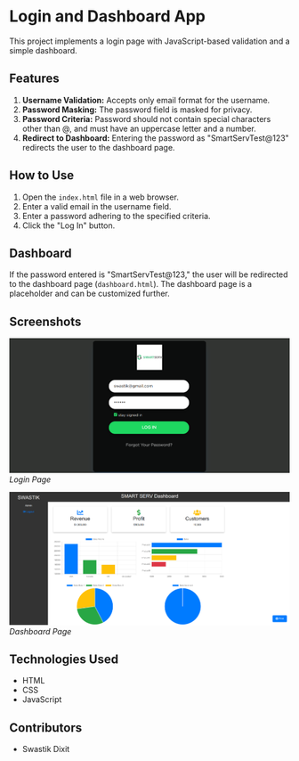 # Login and Dashboard App

This project implements a login page with JavaScript-based validation and a simple dashboard.

## Features

1. **Username Validation:** Accepts only email format for the username.
2. **Password Masking:** The password field is masked for privacy.
3. **Password Criteria:** Password should not contain special characters other than @, and must have an uppercase letter and a number.
4. **Redirect to Dashboard:** Entering the password as "SmartServTest@123" redirects the user to the dashboard page.

## How to Use

1. Open the `index.html` file in a web browser.
2. Enter a valid email in the username field.
3. Enter a password adhering to the specified criteria.
4. Click the "Log In" button.

## Dashboard

If the password entered is "SmartServTest@123," the user will be redirected to the dashboard page (`dashboard.html`). The dashboard page is a placeholder and can be customized further.

## Screenshots

![Login Page](https://github.com/SwastikDixit/Company_Dashboard/blob/main/login_form.png)
*Login Page*

![Dashboard](https://github.com/SwastikDixit/Company_Dashboard/blob/main/company_dashboard.png)
*Dashboard Page*

## Technologies Used

- HTML
- CSS
- JavaScript

## Contributors

- Swastik Dixit

